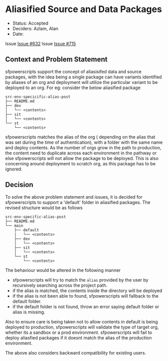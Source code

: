 # Aliasified Source and Data Packages

* Status: Accepted  <!-- optional -->
* Deciders: Azlam, Alan <!-- optional -->
* Date:  <!-- optional -->

Issue [Issue #632](https://github.com/Accenture/sfpowerscripts/issues/632)
Issue [Issue #715](https://github.com/Accenture/sfpowerscripts/issues/715)


## Context and Problem Statement

sfpowerscripts support the concept of aliasisifed data and source packages, with the idea being a single package can have variants identified by aliases of an org and deployment will utilize the particular variant to be deployed to an org.  For eg: consider the below aliasified package

```
src-env-specicific-alias-post
├── README.md
├── dev
│   └── <contents>
├── sit
│   └── <contents>
└── st
    └── <contents>

```
sfpowerscripts matches the alias of the org ( depending on the alias that was set during the time of authentication), with a folder with the same name and deploy contents. As the number of orgs grow in the path to production, the content need to duplicate across each environment in the pathway or else sfpowerscripts will not allow the package to be deployed.  This is also concerning around deployment to scratch org, as this package has to be ignored.

## Decision 


To solve the above problem statement and issues, it is decided for sfpowerscripts to support a 'default' folder in aliasified packages.  The revised structure would be as follows
```
src-env-specific-alias-post
├── README.md
└── main
    ├── default
    |   └── <contents>   
    ├── dev
    │   └── <contents>   
    ├── sit
    │   └── <contents>   
    └── st
        └── <contents>   

```

The behaviour would be altered in the following manner

- sfpowerscripts will try to match the `alias` provided by the user by recursively searching across the project path.
- if the alias is matched, the contents inside the <alias> directory will be deployed
- if the alias is not been able to found, sfpowerscripts will fallback to the default folder.
- if the default folder is not found, throw an error saying default folder or alias is missing.

Also to ensure care is being taken not to allow contents in default is being deployed to production, sfpowerscripts will validate the type of target org, whether its a sandbox or a prod environment. sfpowerscripts will fail to deploy aliasfied packages if it doesnt match the alias of the production environment.

The above also considers backward compatibility for existing users.



<!-- markdownlint-disable-file MD013 -->
